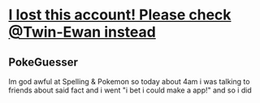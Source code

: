 # <ins> I lost this account! Please check [@Twin-Ewan](https://github.com/Twin-Ewan) instead </ins>

## PokeGuesser
 Im god awful at Spelling & Pokemon so today about 4am i was talking to friends about said fact and i went "i bet i could make a app!" and so i did
